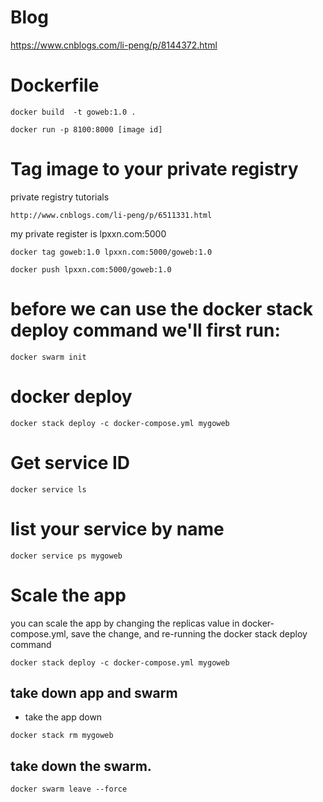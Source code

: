 # Blog 
https://www.cnblogs.com/li-peng/p/8144372.html
# Dockerfile

```
docker build  -t goweb:1.0 .

docker run -p 8100:8000 [image id] 
```

# Tag image to your private registry

private registry tutorials
```
http://www.cnblogs.com/li-peng/p/6511331.html
```

my private register is lpxxn.com:5000

```
docker tag goweb:1.0 lpxxn.com:5000/goweb:1.0

docker push lpxxn.com:5000/goweb:1.0
```

# before we can use the docker stack deploy command we'll first run:
```
docker swarm init
```

# docker deploy
```
docker stack deploy -c docker-compose.yml mygoweb
```

# Get service ID
```
docker service ls
```
# list your service by name 
```
docker service ps mygoweb
```

# Scale the app
you can scale the app by changing the replicas value in docker-compose.yml, save the change, and re-running the docker stack deploy command


```
docker stack deploy -c docker-compose.yml mygoweb
```

## take down app and swarm
- take the app down 
```
docker stack rm mygoweb
```

## take down the swarm.
```
docker swarm leave --force
```

